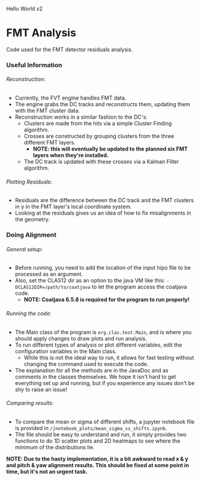 Hello World
x2
# FMT Analysis
Code used for the FMT detector residuals analysis.

### Useful Information
###### Reconstruction:
* Currently, the FVT engine handles FMT data.
* The engine grabs the DC tracks and reconstructs them, updating them with the FMT cluster data.
* Reconstruction works in a similar fashion to the DC's:
    * Clusters are made from the hits via a simple Cluster Finding algorithm.
    * Crosses are constructed by grouping clusters from the three different FMT layers.
        * **NOTE: this will eventually be updated to the planned six FMT layers when they're
          installed.**
    * The DC track is updated with these crosses via a Kalman Filter algorithm.

###### Plotting Residuals:
* Residuals are the difference between the DC track and the FMT clusters in y in the FMT layer's
  local coordinate system.
* Looking at the residuals gives us an idea of how to fix misalignments in the geometry.

### Doing Alignment
###### General setup:
* Before running, you need to add the location of the input hipo file to be processed as an
  argument.
* Also, set the CLAS12 dir as an option to the java VM like this:
  `-DCLAS12DIR=/path/to/coatjava` to let the program access the coatjava code.
    * **NOTE: Coatjava 6.5.8 is required for the program to run properly!**

###### Running the code:
* The Main class of the program is `org.clas.test.Main`, and is where you should apply changes to
  draw plots and run analysis.
* To run different types of analysis or plot different variables, edit the configuration variables
  in the Main class.
    * While this is not the ideal way to run, it allows for fast testing without changing the
      command used to execute the code.
* The explanation for all the methods are in the JavaDoc and as comments in the classes themselves.
  We hope it isn't hard to get everything set up and running, but if you experience any issues don't
  be shy to raise an issue!

###### Comparing results:
* To compare the mean or sigma of different shifts, a jupyter notebook file is provided in
  `/jnotebook_plots/mean_sigma_vs_shifts.ipynb`.
* The file should be easy to understand and run, it simply provides two functions to do 1D scatter
  plots and 2D heatmaps to see where the minimum of the distributions lie.

**NOTE: Due to the hasty implementation, it is a bit awkward to read x & y and pitch & yaw alignment
results. This should be fixed at some point in time, but it's not an urgent task.**
